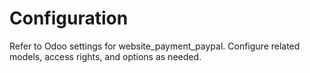 # Configuration

Refer to Odoo settings for website_payment_paypal. Configure related models, access rights, and options as needed.
